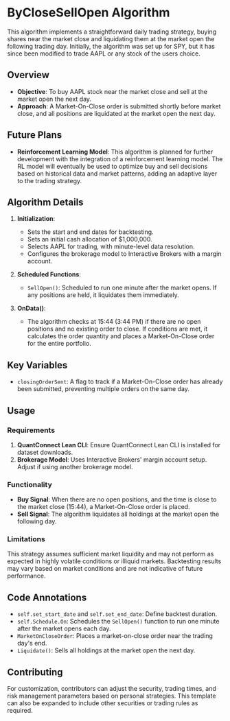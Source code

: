 # ByCloseSellOpen Algorithm

This algorithm implements a straightforward daily trading strategy, buying shares near the market close and liquidating them at the market open the following trading day. Initially, the algorithm was set up for SPY, but it has since been modified to trade AAPL or any stock of the users choice.

## Overview

- **Objective**: To buy AAPL stock near the market close and sell at the market open the next day.
- **Approach**: A Market-On-Close order is submitted shortly before market close, and all positions are liquidated at the market open the next day.

## Future Plans

- **Reinforcement Learning Model**: This algorithm is planned for further development with the integration of a reinforcement learning model. The RL model will eventually be used to optimize buy and sell decisions based on historical data and market patterns, adding an adaptive layer to the trading strategy.

## Algorithm Details

1. **Initialization**:
   - Sets the start and end dates for backtesting.
   - Sets an initial cash allocation of $1,000,000.
   - Selects AAPL for trading, with minute-level data resolution.
   - Configures the brokerage model to Interactive Brokers with a margin account.

2. **Scheduled Functions**:
   - `SellOpen()`: Scheduled to run one minute after the market opens. If any positions are held, it liquidates them immediately.

3. **OnData()**:
   - The algorithm checks at 15:44 (3:44 PM) if there are no open positions and no existing order to close. If conditions are met, it calculates the order quantity and places a Market-On-Close order for the entire portfolio.

## Key Variables

- `closingOrderSent`: A flag to track if a Market-On-Close order has already been submitted, preventing multiple orders on the same day.

## Usage

### Requirements

1. **QuantConnect Lean CLI**: Ensure QuantConnect Lean CLI is installed for dataset downloads.
2. **Brokerage Model**: Uses Interactive Brokers' margin account setup. Adjust if using another brokerage model.

### Functionality

- **Buy Signal**: When there are no open positions, and the time is close to the market close (15:44), a Market-On-Close order is placed.
- **Sell Signal**: The algorithm liquidates all holdings at the market open the following day.

### Limitations

This strategy assumes sufficient market liquidity and may not perform as expected in highly volatile conditions or illiquid markets. Backtesting results may vary based on market conditions and are not indicative of future performance.

## Code Annotations

- `self.set_start_date` and `self.set_end_date`: Define backtest duration.
- `self.Schedule.On`: Schedules the `SellOpen()` function to run one minute after the market opens each day.
- `MarketOnCloseOrder`: Places a market-on-close order near the trading day's end.
- `Liquidate()`: Sells all holdings at the market open the next day.

## Contributing

For customization, contributors can adjust the security, trading times, and risk management parameters based on personal strategies. This template can also be expanded to include other securities or trading rules as required.

